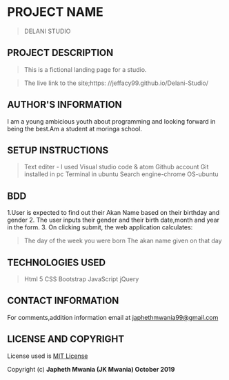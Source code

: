 # PROJECT NAME
>DELANI STUDIO

## PROJECT DESCRIPTION
>This is a fictional landing page for a studio.

>The live link to the site;https: //jeffacy99.github.io/Delani-Studio/


## AUTHOR'S INFORMATION
I am a young ambicious youth about programming and looking forward in being the best.Am a student at moringa school.



## SETUP INSTRUCTIONS
>Text editer - I used Visual studio code & atom
>Github account
>Git installed in pc
>Terminal in ubuntu
>Search engine-chrome
>OS-ubuntu


## BDD
1.User is expected to find out their Akan Name based on their birthday and gender
2. The user inputs their gender and their birth date,month and year in the form.
3. On clicking submit, the web application calculates:
>The day of the week you were born
>The akan name given on that day
  


## TECHNOLOGIES USED
>Html 5
>CSS
>Bootstrap
>JavaScript
>jQuery


## CONTACT INFORMATION
For comments,addition information email at japhethmwania99@gmail.com

## LICENSE AND COPYRIGHT
License used is <a href="https://choosealicense.com/licenses/mit/">MIT License</a> <br>

Copyright (c) **Japheth Mwania (JK Mwania) October 2019**